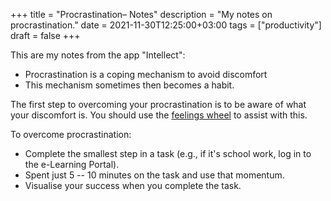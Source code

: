 +++
title = "Procrastination– Notes"
description = "My notes on procrastination."
date = 2021-11-30T12:25:00+03:00
tags = ["productivity"]
draft = false
+++

This are my notes from the app "Intellect":

-   Procrastination is a coping mechanism to avoid discomfort
-   This mechanism sometimes then becomes a habit.

The first step to overcoming your procrastination is to be aware of
what your discomfort is.  You should use the [feelings wheel](https://static1.squarespace.com/static/57b5ef68c534a5cc06edc769/t/5ea76681f6730e409abf228b/1588030494465/Feelings+Wheel.pdf) to assist
with this.

To overcome procrastination:

-   Complete the smallest step in a task (e.g., if it's school work, log in
    to the e-Learning Portal).
-   Spent just 5 -- 10 minutes on the task and use that momentum.
-   Visualise your success when you complete the task.
